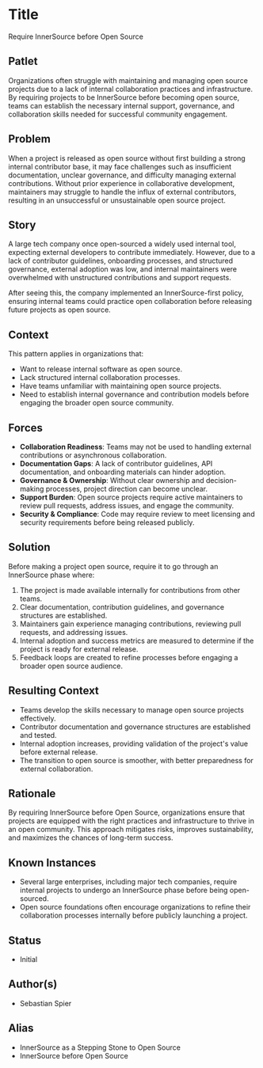 # Title 

Require InnerSource before Open Source

## Patlet

Organizations often struggle with maintaining and managing open source projects due to a lack of internal collaboration practices and infrastructure. By requiring projects to be InnerSource before becoming open source, teams can establish the necessary internal support, governance, and collaboration skills needed for successful community engagement.  

## Problem

When a project is released as open source without first building a strong internal contributor base, it may face challenges such as insufficient documentation, unclear governance, and difficulty managing external contributions. Without prior experience in collaborative development, maintainers may struggle to handle the influx of external contributors, resulting in an unsuccessful or unsustainable open source project.  

## Story

A large tech company once open-sourced a widely used internal tool, expecting external developers to contribute immediately. However, due to a lack of contributor guidelines, onboarding processes, and structured governance, external adoption was low, and internal maintainers were overwhelmed with unstructured contributions and support requests.

After seeing this, the company implemented an InnerSource-first policy, ensuring internal teams could practice open collaboration before releasing future projects as open source.  

## Context

This pattern applies in organizations that:

- Want to release internal software as open source.  
- Lack structured internal collaboration processes.  
- Have teams unfamiliar with maintaining open source projects.  
- Need to establish internal governance and contribution models before engaging the broader open source community.  

## Forces

- **Collaboration Readiness**: Teams may not be used to handling external contributions or asynchronous collaboration.  
- **Documentation Gaps**: A lack of contributor guidelines, API documentation, and onboarding materials can hinder adoption.  
- **Governance & Ownership**: Without clear ownership and decision-making processes, project direction can become unclear.  
- **Support Burden**: Open source projects require active maintainers to review pull requests, address issues, and engage the community.  
- **Security & Compliance**: Code may require review to meet licensing and security requirements before being released publicly.  

## Solution

Before making a project open source, require it to go through an InnerSource phase where:

1. The project is made available internally for contributions from other teams.  
2. Clear documentation, contribution guidelines, and governance structures are established.  
3. Maintainers gain experience managing contributions, reviewing pull requests, and addressing issues.  
4. Internal adoption and success metrics are measured to determine if the project is ready for external release.  
5. Feedback loops are created to refine processes before engaging a broader open source audience.  

## Resulting Context

- Teams develop the skills necessary to manage open source projects effectively.  
- Contributor documentation and governance structures are established and tested.  
- Internal adoption increases, providing validation of the project's value before external release.  
- The transition to open source is smoother, with better preparedness for external collaboration.  

## Rationale

By requiring InnerSource before Open Source, organizations ensure that projects are equipped with the right practices and infrastructure to thrive in an open community. This approach mitigates risks, improves sustainability, and maximizes the chances of long-term success.  

## Known Instances

- Several large enterprises, including major tech companies, require internal projects to undergo an InnerSource phase before being open-sourced.  
- Open source foundations often encourage organizations to refine their collaboration processes internally before publicly launching a project.  

## Status

- Initial

## Author(s)

- Sebastian Spier

## Alias

- InnerSource as a Stepping Stone to Open Source
- InnerSource before Open Source
